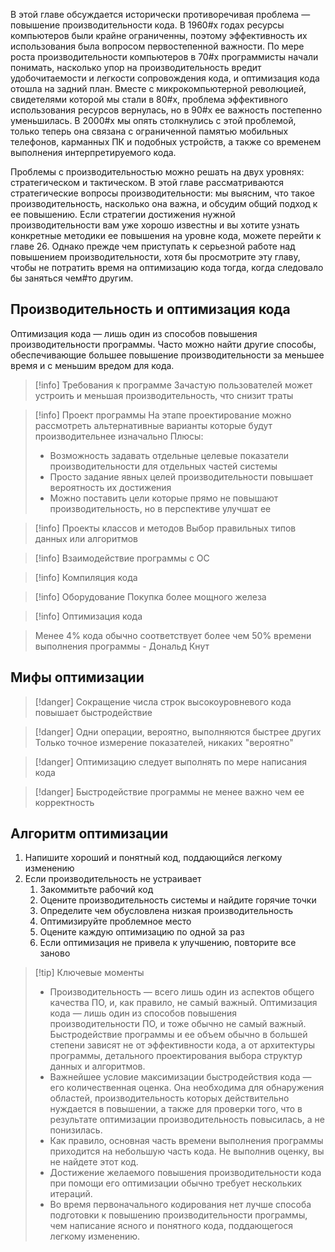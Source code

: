 
В этой главе обсуждается исторически противоречивая проблема — повышение производительности кода. В 1960#х годах ресурсы компьютеров были крайне ограниченны, поэтому эффективность их использования была вопросом первостепенной важности. По мере роста производительности компьютеров в 70#х программисты начали понимать, насколько упор на производительность вредит удобочитаемости и легкости сопровождения кода, и оптимизация кода отошла на задний план. Вместе с микрокомпьютерной революцией, свидетелями которой мы стали в 80#х, проблема эффективного использования ресурсов вернулась, но в 90#х ее важность постепенно уменьшилась. В 2000#х мы опять столкнулись с этой проблемой, только теперь она связана с ограниченной памятью мобильных телефонов, карманных ПК и подобных устройств, а также со временем выполнения интерпретируемого кода.

Проблемы с производительностью можно решать на двух уровнях: стратегическом и тактическом. В этой главе рассматриваются стратегические вопросы производительности: мы выясним, что такое производительность, насколько она важна, и обсудим общий подход к ее повышению. Если стратегии достижения нужной производительности вам уже хорошо известны и вы хотите узнать конкретные методики ее повышения на уровне кода, можете перейти к главе 26. Однако прежде чем приступать к серьезной работе над повышением производительности, хотя бы просмотрите эту главу, чтобы не потратить время на оптимизацию кода тогда, когда следовало бы заняться чем#то другим.
## Производительность и оптимизация кода

Оптимизация кода — лишь один из способов повышения производительности программы. Часто можно найти другие способы, обеспечивающие большее повышение производительности за меньшее время и с меньшим вредом для кода.

>[!info] Требования к программе
>Зачастую пользователей может устроить и меньшая производительность, что снизит траты

>[!info] Проект программы
>На этапе проектирование можно рассмотреть альтернативные варианты которые будут производительнее изначально
>Плюсы:
>* Возможность задавать отдельные целевые показатели производительности для отдельных частей системы
>* Просто задание явных целей производительности повышает вероятность их достижения
>* Можно поставить цели которые прямо не повышают производительность, но в перспективе улучшат ее

>[!info] Проекты классов и методов
>Выбор правильных типов данных или алгоритмов

>[!info] Взаимодействие программы с ОС

>[!info] Компиляция кода

>[!info] Оборудование 
>Покупка более мощного железа

>[!info] Оптимизация кода

> Менее 4% кода обычно соответствует более чем 50% времени выполнения программы
> \- Дональд Кнут

## Мифы оптимизации

>[!danger]  Сокращение числа строк высокоуровневого кода повышает быстродействие

>[!danger] Одни операции, вероятно, выполняются быстрее других
>Только точное измерение показателей, никаких "вероятно"

>[!danger] Оптимизацию следует выполнять по мере написания кода

>[!danger] Быстродействие программы не менее важно чем ее корректность

## Алгоритм оптимизации

1) Напишите хороший и понятный код, поддающийся легкому изменению
2) Если производительность не устраивает
	1) Закоммитьте рабочий код
	2) Оцените производительность системы и найдите горячие точки
	3) Определите чем обусловлена низкая производительность
	4) Оптимизируйте проблемное место
	5) Оцените каждую оптимизацию по одной за раз
	6) Если оптимизация не привела к улучшению, повторите все заново	 

>[!tip] Ключевые моменты
>* Производительность — всего лишь один из аспектов общего качества ПО, и, как правило, не самый важный. Оптимизация кода — лишь один из способов повышения производительности ПО, и тоже обычно не самый важный. Быстродействие программы и ее объем обычно в большей степени зависят не от эффективности кода, а от архитектуры программы, детального проектирования выбора структур данных и алгоритмов.
>* Важнейшее условие максимизации быстродействия кода — его количественная оценка. Она необходима для обнаружения  областей, производительность которых действительно нуждается в повышении, а также для проверки того, что в результате  оптимизации производительность повысилась, а не понизилась.
>* Как правило, основная часть времени выполнения программы приходится на небольшую часть кода. Не выполнив оценку, вы не  найдете этот код.
>* Достижение желаемого повышения производительности кода при помощи его оптимизации обычно требует нескольких итераций.
>* Во время первоначального кодирования нет лучше способа подготовки к повышению производительности программы, чем  написание ясного и понятного кода, поддающегося легкому изменению.

